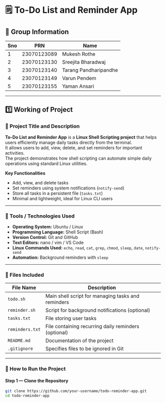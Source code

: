 # 🗒️ To-Do List and Reminder App

## 👥 Group Information
| Sno | PRN | Name |
|-----|------|------|
| 1 | 23070123089 | Mukesh Rothe |
| 2 | 23070123130 | Sreejita Bharadwaj |
| 3 | 23070123140 | Tarang Pandharipandhe |
| 4 | 23070123149 | Varun Pendem |
| 5 | 23070123155 | Yaman Ansari |

---

## 1️⃣ Working of Project

### 🔹 Project Title and Description
**To-Do List and Reminder App** is a **Linux Shell Scripting project** that helps users efficiently manage daily tasks directly from the terminal.  
It allows users to add, view, delete, and set reminders for important activities.  
The project demonstrates how shell scripting can automate simple daily operations using standard Linux utilities.

**Key Functionalities**
- Add, view, and delete tasks  
- Set reminders using system notifications (`notify-send`)  
- Store all tasks in a persistent file (`tasks.txt`)  
- Minimal and lightweight, ideal for Linux CLI users  

---

### 🔹 Tools / Technologies Used
- **Operating System:** Ubuntu / Linux  
- **Programming Language:** Shell Script (Bash)  
- **Version Control:** Git and GitHub  
- **Text Editors:** nano / vim / VS Code  
- **Linux Commands Used:** `echo`, `read`, `cat`, `grep`, `chmod`, `sleep`, `date`, `notify-send`  
- **Automation:** Background reminders with `sleep`  

---

### 🔹 Files Included
| File Name | Description |
|------------|-------------|
| `todo.sh` | Main shell script for managing tasks and reminders |
| `reminder.sh` | Script for background notifications (optional) |
| `tasks.txt` | File storing user tasks |
| `reminders.txt` | File containing recurring daily reminders (optional) |
| `README.md` | Documentation of the project |
| `.gitignore` | Specifies files to be ignored in Git |

---

### 🔹 How to Run the Project

#### Step 1 — Clone the Repository
```bash
git clone https://github.com/your-username/todo-reminder-app.git
cd todo-reminder-app